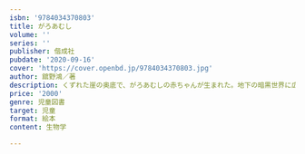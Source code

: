```yaml
---
isbn: '9784034370803'
title: がろあむし
volume: ''
series: ''
publisher: 偕成社
pubdate: '2020-09-16'
cover: 'https://cover.openbd.jp/9784034370803.jpg'
author: 舘野鴻／著
description: くずれた崖の奥底で、がろあむしの赤ちゃんが生まれた。地下の暗黒世界に広がる宇宙と、小さな虫の大きな一生を濃密に描く。
price: '2000'
genre: 児童図書
target: 児童
format: 絵本
content: 生物学

---
```

